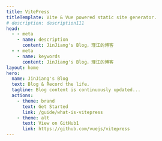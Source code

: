 ```yaml
---
title: VitePress
titleTemplate: Vite & Vue powered static site generator.
# description: description111
head:
  - - meta
    - name: description
      content: JinJiang's Blog，瑾江的博客
  - - meta
    - name: keywords
      content: JinJiang's Blog，瑾江的博客
layout: home
hero:
  name: JinJiang's Blog
  text: Blog & Record the life.
  tagline: Blog content is continuously updated...
  actions:
    - theme: brand
      text: Get Started
      link: /guide/what-is-vitepress
    - theme: alt
      text: View on GitHub1
      link: https://github.com/vuejs/vitepress
---
```


<!--
.md中配置权限 > config中配置
title：浏览器标签，｜ 左侧标签
titleTemplate：浏览器标签，｜ 右侧标签
description：页面描述，自动注入meta
head：页面head标签，自动注入meta
layout：页面的布局
layout: home
  hero: 定义主要内容布局，首页
  features: 描述某特性
 -->
